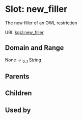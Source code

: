 
# Slot: new_filler


The new filler of an OWL restriction

URI: [kgcl:new_filler](http://w3id.org/kgcl/new_filler)


## Domain and Range

None &#8594;  <sub>0..1</sub> [String](types/String.md)

## Parents


## Children


## Used by

